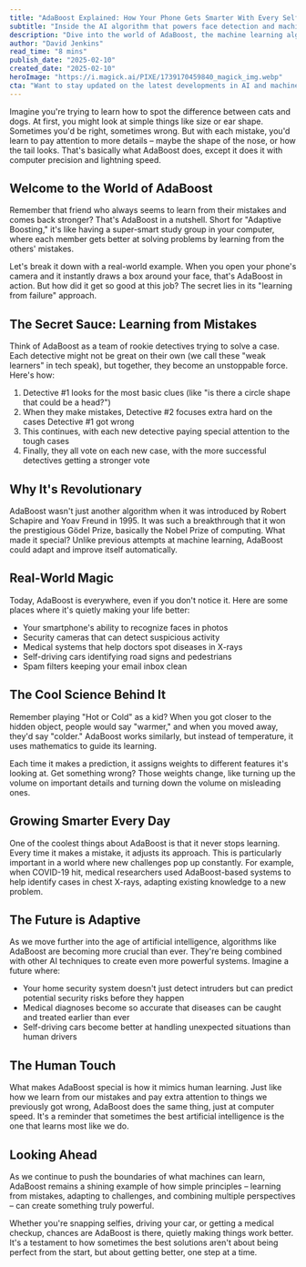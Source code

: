 ```yaml
---
title: "AdaBoost Explained: How Your Phone Gets Smarter With Every Selfie"
subtitle: "Inside the AI algorithm that powers face detection and machine learning"
description: "Dive into the world of AdaBoost, the machine learning algorithm that's secretly powering everything from your smartphone's face detection to medical diagnoses. This article breaks down this complex technology into bite-sized pieces, showing how it learns from mistakes just like humans do, getting stronger with each attempt."
author: "David Jenkins"
read_time: "8 mins"
publish_date: "2025-02-10"
created_date: "2025-02-10"
heroImage: "https://i.magick.ai/PIXE/1739170459840_magick_img.webp"
cta: "Want to stay updated on the latest developments in AI and machine learning? Follow us on LinkedIn for more fascinating insights into the technology shaping our future!"
---
```


Imagine you're trying to learn how to spot the difference between cats and dogs. At first, you might look at simple things like size or ear shape. Sometimes you'd be right, sometimes wrong. But with each mistake, you'd learn to pay attention to more details – maybe the shape of the nose, or how the tail looks. That's basically what AdaBoost does, except it does it with computer precision and lightning speed.

## Welcome to the World of AdaBoost

Remember that friend who always seems to learn from their mistakes and comes back stronger? That's AdaBoost in a nutshell. Short for "Adaptive Boosting," it's like having a super-smart study group in your computer, where each member gets better at solving problems by learning from the others' mistakes.

Let's break it down with a real-world example. When you open your phone's camera and it instantly draws a box around your face, that's AdaBoost in action. But how did it get so good at this job? The secret lies in its "learning from failure" approach.

## The Secret Sauce: Learning from Mistakes

Think of AdaBoost as a team of rookie detectives trying to solve a case. Each detective might not be great on their own (we call these "weak learners" in tech speak), but together, they become an unstoppable force. Here's how:

1. Detective #1 looks for the most basic clues (like "is there a circle shape that could be a head?")
2. When they make mistakes, Detective #2 focuses extra hard on the cases Detective #1 got wrong
3. This continues, with each new detective paying special attention to the tough cases
4. Finally, they all vote on each new case, with the more successful detectives getting a stronger vote

## Why It's Revolutionary

AdaBoost wasn't just another algorithm when it was introduced by Robert Schapire and Yoav Freund in 1995. It was such a breakthrough that it won the prestigious Gödel Prize, basically the Nobel Prize of computing. What made it special? Unlike previous attempts at machine learning, AdaBoost could adapt and improve itself automatically.

## Real-World Magic

Today, AdaBoost is everywhere, even if you don't notice it. Here are some places where it's quietly making your life better:

- Your smartphone's ability to recognize faces in photos
- Security cameras that can detect suspicious activity
- Medical systems that help doctors spot diseases in X-rays
- Self-driving cars identifying road signs and pedestrians
- Spam filters keeping your email inbox clean

## The Cool Science Behind It

Remember playing "Hot or Cold" as a kid? When you got closer to the hidden object, people would say "warmer," and when you moved away, they'd say "colder." AdaBoost works similarly, but instead of temperature, it uses mathematics to guide its learning.

Each time it makes a prediction, it assigns weights to different features it's looking at. Get something wrong? Those weights change, like turning up the volume on important details and turning down the volume on misleading ones.

## Growing Smarter Every Day

One of the coolest things about AdaBoost is that it never stops learning. Every time it makes a mistake, it adjusts its approach. This is particularly important in a world where new challenges pop up constantly. For example, when COVID-19 hit, medical researchers used AdaBoost-based systems to help identify cases in chest X-rays, adapting existing knowledge to a new problem.

## The Future is Adaptive

As we move further into the age of artificial intelligence, algorithms like AdaBoost are becoming more crucial than ever. They're being combined with other AI techniques to create even more powerful systems. Imagine a future where:

- Your home security system doesn't just detect intruders but can predict potential security risks before they happen
- Medical diagnoses become so accurate that diseases can be caught and treated earlier than ever
- Self-driving cars become better at handling unexpected situations than human drivers

## The Human Touch

What makes AdaBoost special is how it mimics human learning. Just like how we learn from our mistakes and pay extra attention to things we previously got wrong, AdaBoost does the same thing, just at computer speed. It's a reminder that sometimes the best artificial intelligence is the one that learns most like we do.

## Looking Ahead

As we continue to push the boundaries of what machines can learn, AdaBoost remains a shining example of how simple principles – learning from mistakes, adapting to challenges, and combining multiple perspectives – can create something truly powerful.

Whether you're snapping selfies, driving your car, or getting a medical checkup, chances are AdaBoost is there, quietly making things work better. It's a testament to how sometimes the best solutions aren't about being perfect from the start, but about getting better, one step at a time.